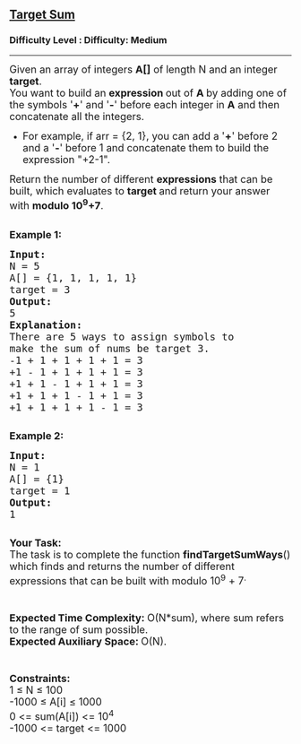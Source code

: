 <h2><a href="https://www.geeksforgeeks.org/problems/target-sum-1626326450/1">Target Sum</a></h2><h3>Difficulty Level : Difficulty: Medium</h3><hr><div class="problems_problem_content__Xm_eO"><p><span style="font-size: 18px;">Given an array of integers <strong>A[]</strong> of length N and an integer <strong>target</strong>.<br>You want to build an <strong>expression&nbsp;</strong>out of <strong>A&nbsp;</strong>by adding one of the symbols '<strong>+</strong>' and '<strong>-</strong>' before each integer in <strong>A</strong>&nbsp;and then concatenate all the integers.</span></p>
<ul>
<li><span style="font-size: 18px;">For example, if arr&nbsp;= {2, 1}, you can add a '<strong>+</strong>' before 2 and a '<strong>-</strong>' before 1 and concatenate them to build the expression "+2-1".</span></li>
</ul>
<p><span style="font-size: 18px;">Return the number of different&nbsp;<strong>expressions</strong>&nbsp;that can be built, which evaluates to&nbsp;<strong>target </strong>and return your answer with <strong>modulo 10<sup>9</sup></strong><strong>+7</strong>.</span></p>
<p><br><span style="font-size: 18px;"><strong>Example 1:</strong></span></p>
<pre><span style="font-size: 18px;"><strong>Input:
</strong>N = 5
A[] = {1, 1, 1, 1, 1}
target = 3
<strong>Output:
</strong>5<strong>
Explanation:
</strong>There are 5 ways to assign symbols to 
make the sum of nums be target 3.
-1 + 1 + 1 + 1 + 1 = 3
+1 - 1 + 1 + 1 + 1 = 3
+1 + 1 - 1 + 1 + 1 = 3
+1 + 1 + 1 - 1 + 1 = 3
+1 + 1 + 1 + 1 - 1 = 3</span>

</pre>
<p><span style="font-size: 18px;"><strong>Example 2:</strong></span></p>
<pre><span style="font-size: 18px;"><strong>Input:
</strong>N = 1
A[] = {1}
target = 1
<strong>Output:
</strong>1
</span>
</pre>
<p><span style="font-size: 18px;"><strong>Your Task:</strong><br>The task is to complete the function <strong>findTargetSumWays</strong>() which finds and returns the number of different expressions that can be built with modulo 10<sup>9</sup> + 7<sup>.</sup></span></p>
<p>&nbsp;</p>
<p><span style="font-size: 18px;"><strong>Expected Time Complexity:&nbsp;</strong>O(N*sum), where sum refers to the range of sum possible.<br><strong>Expected Auxiliary Space:&nbsp;</strong>O(N).</span></p>
<p>&nbsp;</p>
<p><span style="font-size: 18px;"><strong>Constraints:</strong><br>1 ≤ N ≤ 100<br>-1000 ≤ A[i] ≤ 1000<br>0 &lt;= sum(A[i]) &lt;= 10<sup>4</sup><br>-1000 &lt;= target &lt;= 1000</span></p></div>